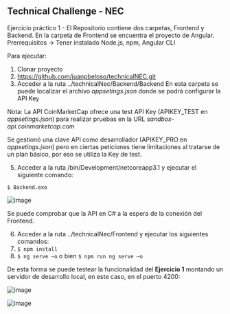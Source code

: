 Technical Challenge - NEC
-------------

Ejercicio práctico 1 - El Repositorio contiene dos carpetas, Frontend y Backend. En la carpeta de Frontend se encuentra el proyecto de Angular.
Prerrequisitos -> Tener instalado Node.js, npm,  Angular CLI

Para ejecutar:
1. Clonar proyecto
2. https://github.com/juanpbeloso/technicalNEC.git
3. Acceder a la ruta ../technicalNec/Backend/Backend
En esta carpeta se puede localizar el archivo *appsetings.json* donde se podrá configurar la API Key

Nota: La API CoinMarketCap ofrece una test API Key (APIKEY_TEST en *appsetings.json*) para realizar pruebas en la URL *sandbox-api.coinmarketcap.com*

Se gestionó una clave API como desarrollador (APIKEY_PRO en *appsetings.json*) pero en ciertas peticiones tiene limitaciones al tratarse de un plan básico, por eso se utiliza la Key de test. 

5. Acceder a la ruta /bin/Development/netcoreapp3.1 y ejecutar el siguiente comando:

`$ Backend.exe`

![image](https://user-images.githubusercontent.com/50303942/150785577-48956f5e-cae4-4a43-bc33-4e9d8528ed74.png)

Se puede comprobar que  la API en C# a la espera de la conexión del Frontend.

6. Acceder a la ruta  ../technicalNec/Frontend y ejecutar los siguientes comandos:
7. `$ npm install`
8. `$ ng serve –o` o bien  `$ npm run ng serve –o`

De esta forma se puede testear la funcionalidad del **Ejercicio 1** montando un servidor de desarrollo local, en este caso, en el puerto 4200:

![image](https://user-images.githubusercontent.com/50303942/150781997-5c1f4b8c-f044-4bcc-bea9-c1213707a8f9.png)


![image](https://user-images.githubusercontent.com/50303942/150781922-808eda7b-a4d5-41e8-b703-d7034d17c12e.png)


